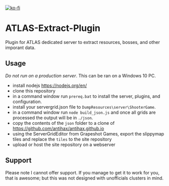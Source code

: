 [![ko-fi](https://ko-fi.com/img/githubbutton_sm.svg)](https://ko-fi.com/O5O33VK5S)

# ATLAS-Extract-Plugin
Plugin for ATLAS dedicated server to extract resources, bosses, and other imporant data.

## Usage 
*Do not run on a production server*. This can be ran on a Windows 10 PC.

- install nodejs https://nodejs.org/en/
- clone this repository
- in a command window run `prereq.bat` to install the server, plugins, and configuration.
- install your servergrid.json file to `DumpResources\server\ShooterGame`.
- in a command window run `node build_json.js` and once all grids are processed the output will be in `./json`.
- copy the contents of the `json` folder to a clone of https://github.com/antihax/antihax.github.io
- using the ServerGridEditor from Grapeshot Games, export the slippymap tiles and replace the `tiles` to the site repository
- upload or host the site repository on a webserver


## Support
Please note I cannot offer support. If you manage to get it to work for you, that is awesome; but this was not designed with unofficials clusters in mind.
